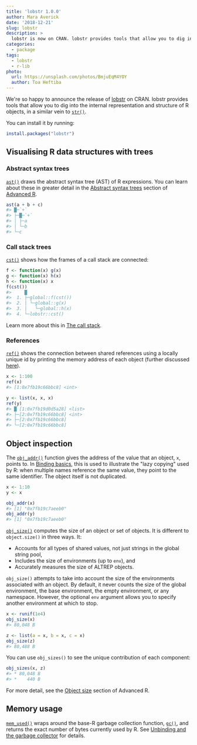 ```yaml
---
title: 'lobstr 1.0.0'
author: Mara Averick
date: '2018-12-21'
slug: lobstr
description: > 
  lobstr is now on CRAN. lobstr provides tools that allow you to dig into the detail of an object.
categories:
  - package
tags:
  - lobstr
  - r-lib
photo:
  url: https://unsplash.com/photos/BmjuEqM4YOY
  author: Toa Heftiba
---
```




We're so happy to announce the release of [lobstr](https://lobstr.r-lib.org/) on CRAN. lobstr provides tools that allow you to dig into the internal representation and structure of R objects, in a similar vein to [`str()`](https://stat.ethz.ch/R-manual/R-devel/library/utils/html/str.html).

You can install it by running:


```r
install.packages("lobstr")
```

## Visualising R data structures with trees

### Abstract syntax trees

[`ast()`](https://lobstr.r-lib.org/reference/ast.html) draws the abstract syntax tree (AST) of R expressions. You can learn about these in greater detail in the [Abstract syntax trees](https://adv-r.hadley.nz/expressions.html#abstract-syntax-trees) section of [Advanced R](https://adv-r.hadley.nz/).


```r
ast(a + b + c)
#> █─`+` 
#> ├─█─`+` 
#> │ ├─a 
#> │ └─b 
#> └─c
```

### Call stack trees

[`cst()`](https://lobstr.r-lib.org/reference/cst.html) shows how the frames of a call stack are connected:


```r
f <- function(x) g(x)
g <- function(x) h(x)
h <- function(x) x
f(cst())
#>     █
#>  1. ├─global::f(cst())
#>  2. │ └─global::g(x)
#>  3. │   └─global::h(x)
#>  4. └─lobstr::cst()
```

Learn more about this in [The call stack](https://adv-r.hadley.nz/environments.html#call-stack).

### References

[`ref()`](https://lobstr.r-lib.org/reference/ref.html) shows the connection between shared references using a locally unique id by printing the memory address of each object (further discussed [here](https://adv-r.hadley.nz/names-values.html#copy-on-modify)). 


```r
x <- 1:100
ref(x)
#> [1:0x7fb19c66bbc8] <int>

y <- list(x, x, x)
ref(y)
#> █ [1:0x7fb19d0d5a28] <list> 
#> ├─[2:0x7fb19c66bbc8] <int> 
#> ├─[2:0x7fb19c66bbc8] 
#> └─[2:0x7fb19c66bbc8]
```


## Object inspection

The [`obj_addr()`](https://lobstr.r-lib.org/reference/obj_addr.html) function gives the address of the value that an object, `x`, points to. In [Binding basics](https://adv-r.hadley.nz/names-values.html#binding-basics), this is used to illustrate the "lazy copying" used by R: when multiple names reference the same value, they point to the same identifier. The object itself is not duplicated.


```r
x <- 1:10
y <- x

obj_addr(x)
#> [1] "0x7fb19c7aeeb0"
obj_addr(y)
#> [1] "0x7fb19c7aeeb0"
```

[`obj_size()`](https://lobstr.r-lib.org/reference/obj_size.html) computes the size of an object or set of objects. It is different to `object.size()` in three ways. It:

* Accounts for all types of shared values, not just strings in the global string pool,  
* Includes the size of environments (up to `env`), and  
* Accurately measures the size of ALTREP objects.

`obj_size()` attempts to take into account the size of the environments associated with an object. By default, it never counts the size of the global environment, the base environment, the empty environment, or any namespace. However, the optional `env` argument allows you to specify another environment at which to stop.


```r
x <- runif(1e4)
obj_size(x)
#> 80,048 B

z <- list(a = x, b = x, c = x)
obj_size(z)
#> 80,488 B
```

You can use `obj_sizes()` to see the unique contribution of each component:


```r
obj_sizes(x, z)
#> * 80,048 B
#> *    440 B
```

For more detail, see the [Object size](https://adv-r.hadley.nz/names-values.html#object-size) section of Advanced R.

## Memory usage

[`mem_used()`](https://lobstr.r-lib.org/reference/mem_used.html) wraps around the base-R garbage collection function, [`gc()`](https://stat.ethz.ch/R-manual/R-devel/library/base/html/gc.html), and returns the exact number of bytes currently used by R. See [Unbinding and the garbage collector](https://adv-r.hadley.nz/names-values.html#gc) for details.
 
